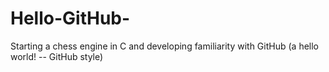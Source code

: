 # Hello-GitHub-
Starting a chess engine in C and developing familiarity with GitHub (a hello world! -- GitHub style)
